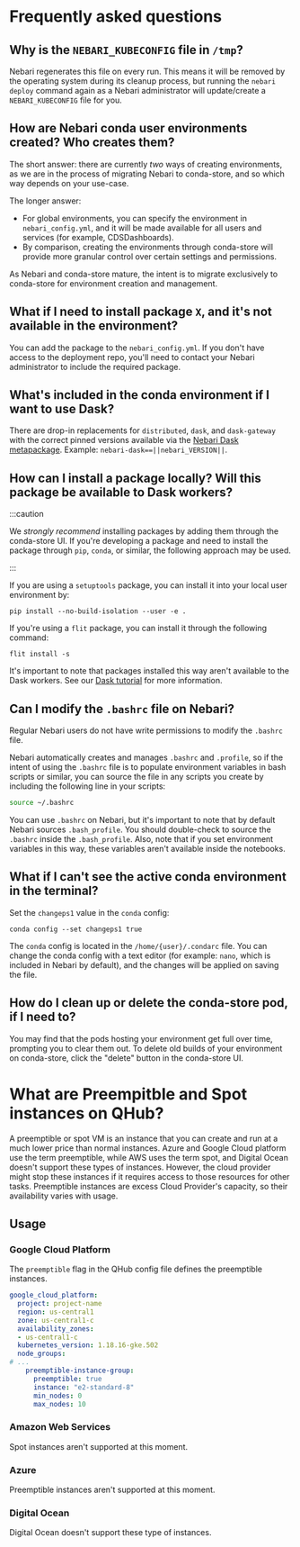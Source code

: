 # Frequently asked questions

## Why is the `NEBARI_KUBECONFIG` file in `/tmp`?

Nebari regenerates this file on every run. This means it will be removed by the operating system during its cleanup process,
but running the `nebari deploy` command again as a Nebari administrator will update/create a `NEBARI_KUBECONFIG` file for you.

## How are Nebari conda user environments created? Who creates them?

The short answer: there are currently _two_ ways of creating environments, as we are in the process of migrating Nebari to conda-store,
and so which way depends on your use-case.

The longer answer:

- For global environments, you can specify the environment in `nebari_config.yml`, and it will be made available for all users and services (for example, CDSDashboards).
- By comparison, creating the environments through conda-store will provide more granular control over certain settings and permissions.

As Nebari and conda-store mature, the intent is to migrate exclusively to conda-store for environment creation and management.

## What if I need to install package `X`, and it's not available in the environment?

You can add the package to the `nebari_config.yml`. If you don't have access to the deployment repo,
you'll need to contact your Nebari administrator to include the required package.

## What's included in the conda environment if I want to use Dask?

<!-- TODO: will need to update the conda-feedstock -->

There are drop-in replacements for `distributed`, `dask`, and `dask-gateway` with the correct pinned versions available via the [Nebari Dask metapackage](https://github.com/conda-forge/nebari-dask-feedstock). Example: `nebari-dask==||nebari_VERSION||`.

## How can I install a package locally? Will this package be available to Dask workers?

:::caution

We _strongly recommend_ installing packages by adding them through the conda-store UI. If you're developing a package and need to install the package through `pip`, `conda`, or similar, the following approach may be used.

:::

If you are using a `setuptools` package, you can install it into your local user environment by:

```shell
pip install --no-build-isolation --user -e .
```

If you're using a `flit` package, you can install it through the following command:

```shell
flit install -s
```

It's important to note that packages installed this way aren't available to the Dask workers. See our [Dask tutorial][dask-tutorial] for more information.

## Can I modify the `.bashrc` file on Nebari?

Regular Nebari users do not have write permissions to modify the `.bashrc` file.

Nebari automatically creates and manages `.bashrc` and `.profile`, so if the intent of using the `.bashrc` file is to populate environment variables in bash scripts or similar, you can source the file in any scripts you create by including the following line in your scripts:

```bash
source ~/.bashrc
```

You can use `.bashrc` on Nebari, but it's important to note that by default Nebari sources `.bash_profile`. You should double-check to source the `.bashrc` inside the `.bash_profile`. Also, note that if you set environment variables in this way, these variables aren't available inside the notebooks.

## What if I can't see the active conda environment in the terminal?

Set the `changeps1` value in the `conda` config:

```shell
conda config --set changeps1 true
```

The `conda` config is located in the `/home/{user}/.condarc` file. You can change the conda config with a text editor (for example: `nano`, which is included in Nebari by default), and the changes will be applied on saving the file.

## How do I clean up or delete the conda-store pod, if I need to?

You may find that the pods hosting your environment get full over time, prompting you to clear them out. To delete old builds of your environment on conda-store, click the "delete" button in the conda-store UI.

# What are Preempitble and Spot instances on QHub?

A preemptible or spot VM is an instance that you can create and run at a much lower price than normal instances. Azure
and Google Cloud platform use the term preemptible, while AWS uses the term spot, and Digital Ocean doesn't support
these types of instances. However, the cloud provider might stop these instances if it requires access to those
resources for other tasks. Preemptible instances are excess Cloud Provider's capacity, so their availability varies with
usage.

## Usage

### Google Cloud Platform

The `preemptible` flag in the QHub config file defines the preemptible instances.

```yaml
google_cloud_platform:
  project: project-name
  region: us-central1
  zone: us-central1-c
  availability_zones:
  - us-central1-c
  kubernetes_version: 1.18.16-gke.502
  node_groups:
# ...
    preemptible-instance-group:
      preemptible: true
      instance: "e2-standard-8"
      min_nodes: 0
      max_nodes: 10
```

### Amazon Web Services

Spot instances aren't supported at this moment.

### Azure

Preemptible instances aren't supported at this moment.

### Digital Ocean

Digital Ocean doesn't support these type of instances.

<!-- Internal links  -->

[dask-tutorial]: tutorials/using_dask.md
